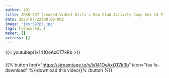 ```yaml
---
author: j91
title: JKSR-597 [Leaked Video] Girls ○ Raw Club Activity Camp Sex 14 Film Research Department’s Sexually Processed Meat Urinal
date: 2023-07-22T00:00:00Z
image: "jksr597pl.jpg"
tags: [Censored, ]
maker: []
actress: []
---
```



{{< youtubepl lx141OoAxOT7kRb >}}
###

{{% button href="https://streamtape.to/v/lx141OoAxOT7kRb" icon="fas fa-download" %}}download this video{{% /button %}}

